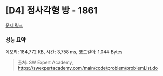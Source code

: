 # [D4] 정사각형 방 - 1861 

[문제 링크](https://swexpertacademy.com/main/code/problem/problemDetail.do?contestProbId=AV5LtJYKDzsDFAXc) 

### 성능 요약

메모리: 184,772 KB, 시간: 3,758 ms, 코드길이: 1,044 Bytes



> 출처: SW Expert Academy, https://swexpertacademy.com/main/code/problem/problemList.do